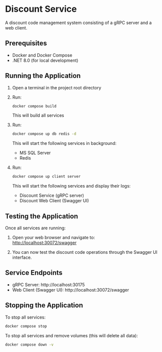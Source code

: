 
# Discount Service

A discount code management system consisting of a gRPC server and a web client.

## Prerequisites

- Docker and Docker Compose
- .NET 8.0 (for local development)

## Running the Application

1. Open a terminal in the project root directory
2. Run:
   ```bash
   docker compose build
   ```
   This will build all services
3. Run:
   ```bash
   docker compose up db redis -d
   ```
   This will start the following services in background:
   - MS SQL Server
   - Redis

4. Run:
   ```bash
   docker compose up client server
   ```
   This will start the following services and display their logs:
   - Discount Service (gRPC server)
   - Discount Web Client (Swagger UI)

## Testing the Application

Once all services are running:

1. Open your web browser and navigate to: [http://localhost:30072/swagger](http://localhost:30072/swagger)

2. You can now test the discount code operations through the Swagger UI interface.

## Service Endpoints

- gRPC Server: http://localhost:30175
- Web Client (Swagger UI): http://localhost:30072/swagger

## Stopping the Application

To stop all services:
```bash
docker compose stop
```

To stop all services and remove volumes (this will delete all data):
```bash
docker compose down -v
```
